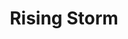 --- 
title: "Rising Storm"
publishdate: "2019-4-9T16:48:46+02:00"
src: "https://365manga.net/manga/rising-storm"
image: "https://data.365manga.net/images/thumbnails/24206-rising-storm.jpg"
description: "From DramaQueen: Chapter 1-3,6 Reona is a college student, working hard at the Kaizaki family's Tokyo castle. Ruling over this castle is the young master, Kaizaki-sama. Amidst chores and strict obedience, who would have thought that Kaizaki-sama's discipline of Reona would lead to a fairytale romance?! 4) A Yokohama Story 5) Killing Me Tenderly 6) Rena And Danna-sama's 'Loving' Lifestyle & Rambling's From The Life Of Yuzuha Ougi"
---